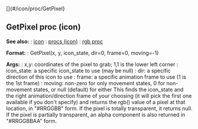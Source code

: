 []{#/icon/proc/GetPixel}
  ## GetPixel proc (icon)
  **See also:**
  :   [icon](ref/icon)
  :   [procs (icon)](ref/icon/proc)
  :   [rgb proc](ref/proc/rgb)
  <!-- -->
  **Format:**
  :   GetPixel(x, y, icon_state, dir=0, frame=0, moving=-1)
  <!-- -->
  **Args:**
  :   x,y: coordinates of the pixel to grab; 1,1 is the lower left corner
  :   icon_state: a specific icon_state to use (may be null)
  :   dir: a specific direction of this icon to use
  :   frame: a specific animation frame to use (1 is the 1st frame)
  :   moving: non-zero for only movement states, 0 for non-movement
      states, or null (default) for either
  This finds the icon_state and the right animation/direction frame of
  your choosing (it will pick the first one available if you don\'t
  specify) and returns the rgb() value of a pixel at that location, in
  \"#RRGGBB\" form. If the pixel is totally transparent, it returns null.
  If the pixel is partially transparent, an alpha component is also
  returned in \"#RRGGBBAA\" form.